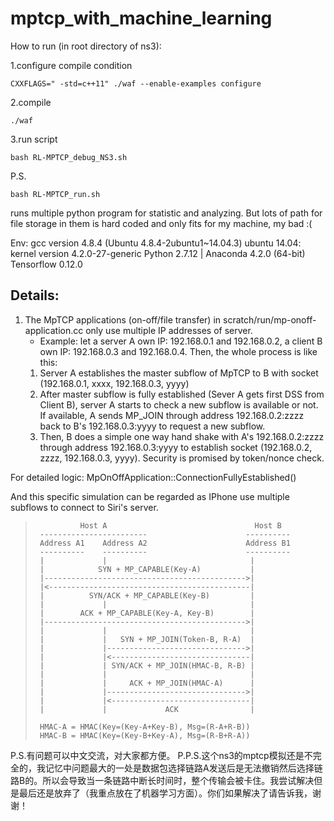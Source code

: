 # mptcp_with_machine_learning

How to run (in root directory of ns3):

1.configure compile condition
```
CXXFLAGS=" -std=c++11" ./waf --enable-examples configure
```
2.compile
```
./waf
```
3.run script
```
bash RL-MPTCP_debug_NS3.sh
```
P.S.
```
bash RL-MPTCP_run.sh
```
runs multiple python program for statistic and analyzing. But lots of path for
file storage in them is hard coded and only fits for my machine, my bad :(

Env:
gcc version 4.8.4 (Ubuntu 4.8.4-2ubuntu1~14.04.3)
ubuntu 14.04: kernel version 4.2.0-27-generic
Python 2.7.12 | Anaconda 4.2.0 (64-bit)
Tensorflow 0.12.0

Details:
---
1. The MpTCP applications (on-off/file transfer) in scratch/run/mp-onoff-application.cc only use multiple IP addresses of server.
    * Example: let a server A own IP: 192.168.0.1 and 192.168.0.2, a client B own IP: 192.168.0.3 and 192.168.0.4. Then, the whole process is like this:
    1. Server A establishes the master subflow of MpTCP to B with socket (192.168.0.1, xxxx, 192.168.0.3, yyyy)
    2. After master subflow is fully established (Sever A gets first DSS from Client B), server A starts to check a new subflow is available or not. If available, A sends MP_JOIN through address 192.168.0.2:zzzz back to B's 192.168.0.3:yyyy to request a new subflow.
    3. Then, B does a simple one way hand shake with A's 192.168.0.2:zzzz through address 192.168.0.3:yyyy to establish socket (192.168.0.2, zzzz, 192.168.0.3, yyyy). Security is promised by token/nonce check.

For detailed logic: MpOnOffApplication::ConnectionFullyEstablished()

And this specific simulation can be regarded as IPhone use multiple subflows to connect to Siri's server.

>               Host A                                 Host B
>      ------------------------                      ----------
>      Address A1    Address A2                      Address B1
>      ----------    ----------                      ----------
>      |             |                                |
>      |            SYN + MP_CAPABLE(Key-A)           |
>      |--------------------------------------------->|
>      |<---------------------------------------------|
>      |          SYN/ACK + MP_CAPABLE(Key-B)         |
>      |             |                                |
>      |        ACK + MP_CAPABLE(Key-A, Key-B)        |
>      |--------------------------------------------->|
>      |             |                                |
>      |             |   SYN + MP_JOIN(Token-B, R-A)  |
>      |             |------------------------------->|
>      |             |<-------------------------------|
>      |             | SYN/ACK + MP_JOIN(HMAC-B, R-B) |
>      |             |                                |
>      |             |     ACK + MP_JOIN(HMAC-A)      |
>      |             |------------------------------->|
>      |             |<-------------------------------|
>      |             |             ACK                |
>
>      HMAC-A = HMAC(Key=(Key-A+Key-B), Msg=(R-A+R-B))
>      HMAC-B = HMAC(Key=(Key-B+Key-A), Msg=(R-B+R-A))

P.S.有问题可以中文交流，对大家都方便。
P.P.S.这个ns3的mptcp模拟还是不完全的，我记忆中问题最大的一处是数据包选择链路A发送后是无法撤销然后选择链路B的。所以会导致当一条链路中断长时间时，整个传输会被卡住。我尝试解决但是最后还是放弃了（我重点放在了机器学习方面）。你们如果解决了请告诉我，谢谢！

